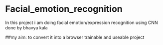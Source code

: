 # Facial_emotion_recognition
In this project i am doing facial emotion/expression recognition using CNN done by bhavya kala


##my aim:
to convert it into a browser trainable and useable project
